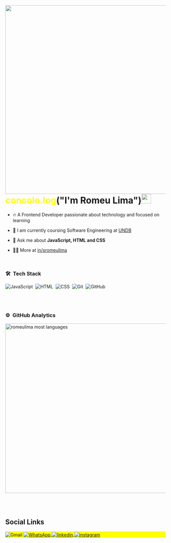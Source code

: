 <img align="right" height="590em" src="https://raw.githubusercontent.com/gist/romeulima/02b0734cf251d680389c4f4522a5f1cf/raw/452a029b574049e26dc57c026e5788ee19fcf59d/githubcard.svg"/>

<h1 align="left"><span style="color: yellow;">console.log</span>("I'm Romeu Lima")<img src="https://raw.githubusercontent.com/kaueMarques/kaueMarques/master/hi.gif" height="30px"></h1>

- 🔥 A Frontend Developer passionate about technology and focused on learning
  
- 🔭 I am currently coursing Software Engineering at [UNDB](https://www.instagram.com/undboficial)

- 💬 Ask me about **JavaScript, HTML and CSS**

- 👨‍💻 More at [in/sromeulima](https://www.linkedin.com/in/sromeulima/)

  <br>
  
### 🛠 &nbsp;Tech Stack

![JavaScript](https://img.shields.io/badge/-JavaScript-05122A?style=flat&logo=javascript)&nbsp;
![HTML](https://img.shields.io/badge/-HTML-05122A?style=flat&logo=HTML5)&nbsp;
![CSS](https://img.shields.io/badge/-CSS-05122A?style=flat&logo=CSS3&logoColor=1572B6)&nbsp;
![Git](https://img.shields.io/badge/-Git-05122A?style=flat&logo=git)&nbsp;
![GitHub](https://img.shields.io/badge/-GitHub-05122A?style=flat&logo=github)&nbsp;

<br><br>

### ⚙️ &nbsp;GitHub Analytics

<p align="left">
<img width="530em" src="https://github-readme-stats.vercel.app/api/top-langs/?username=romeulima&layout=compact&theme=vision-friendly-dark" alt="romeulima most languages"/>
</p>

<br><br>

## Social Links

<p align="left" style="background:yellow">
  <img align="center" src="https://img.shields.io/badge/-romeu.sousadp@gmail.com-05122A?style=flat&logo=gmail" alt="Gmail"/>
<a href="https://wa.me/99991273522?text=Oi%2C%20tudo%20bem%3F" target="_blank">
  <img align="center" src="https://img.shields.io/badge/-WhatsApp-05122A?style=flat&logo=whatsapp" alt="WhatsApp"/>
</a>
<a href="https://linkedin.com/in/sromeulima" target="_blank">
  <img align="center" src="https://img.shields.io/badge/-LinkedIn-05122A?style=flat&logo=linkedin" alt="linkedin"/>
</a>
<a href="https://instagram.com/romeudevl" target="_blank">
 <img align="center" src="https://img.shields.io/badge/-Instagram-05122A?style=flat&logo=instagram" alt="instagram"/>
</a>
</p>

<!--

<img width="490em" src="https://github-readme-twitter-gazf.vercel.app/api?id=maykbrito&layout=wide&show_reply=off&show_retweet=off" />


**maykbrito/maykbrito** is a ✨ _special_ ✨ repository because its `README.md` (this file) appears on your GitHub profile.

Here are some ideas to get you started:

- 🔭 I’m currently working on ...
- 🌱 I’m currently learning ...
- 👯 I’m looking to collaborate on ...
- 🤔 I’m looking for help with ...
- 💬 Ask me about ...
- 📫 How to reach me: ...
- 😄 Pronouns: ...
- ⚡ Fun fact: ...
-->
